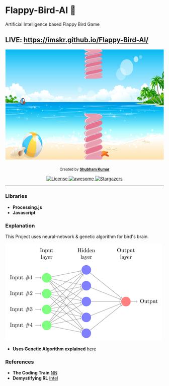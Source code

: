 # Flappy-Bird-AI :baby_chick:
Artificial Intelligence based Flappy Bird Game

## LIVE: https://imskr.github.io/Flappy-Bird-AI/

<p align="center">
  <img src="assets/game.PNG" height="350">
</p>

<p align="center">
  <sub>Created by <a href="https://github.com/imskr"><strong>Shubham Kumar</strong></a>
</p>

<p align="center">
<a href="https://github.com/imskr/Flappy-Bird-AI/blob/master/LICENSE">
    <img src="https://img.shields.io/badge/License-MIT-orange.svg?longCache=true" alt="License">
</a>
  
<a href="https://github.com/imskr">
    <img src="https://cdn.rawgit.com/sindresorhus/awesome/d7305f38d29fed78fa85652e3a63e154dd8e8829/media/badge.svg" alt="awesome">
</a>

<a href="https://github.com/imskr/Flappy-Bird-AI/stargazers">
    <img src="https://img.shields.io/github/stars/imskr/Flappy-Bird-AI.svg?style=social" alt="Stargazers">
</a>
</p> 

<hr noshade>

### Libraries

* **Processing.js**
* **Javascript**

### Explanation
This Project uses neural-network & genetic algorithm for bird's brain.

![nn](assets/nn.png)

* **Uses Genetic Algorithm explained** [here](https://medium.com/code-to-express/demystifying-genetic-algorithm-a91a57bd8c53)

### References
* **The Coding Train** [NN](https://github.com/CodingTrain/Toy-Neural-Network-JS)
* **Demystifying RL** [Intel](https://www.intel.ai/demystifying-deep-reinforcement-learning/#gs.0lgpgr)
